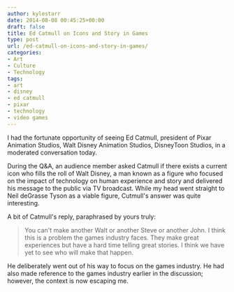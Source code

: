 ```yaml
---
author: kylestarr
date: 2014-08-08 00:45:25+00:00
draft: false
title: Ed Catmull on Icons and Story in Games
type: post
url: /ed-catmull-on-icons-and-story-in-games/
categories:
- Art
- Culture
- Technology
tags:
- art
- disney
- ed catmull
- pixar
- technology
- video games
---
```


I had the fortunate opportunity of seeing Ed Catmull, president of Pixar Animation Studios, Walt Disney Animation Studios, DisneyToon Studios, in a moderated conversation today.

During the Q&A, an audience member asked Catmull if there exists a current icon who fills the roll of Walt Disney, a man known as a figure who focused on the impact of technology on human experience and story and delivered his message to the public via TV broadcast. While my head went straight to Neil deGrasse Tyson as a viable figure, Cutmull's answer was quite interesting.

A bit of Catmull's reply, paraphrased by yours truly:


<blockquote>You can't make another Walt or another Steve or another John. I think this is a problem the games industry faces. They make great experiences but have a hard time telling great stories. I think we have yet to see who will make that happen.</blockquote>


He deliberately went out of his way to focus on the games industry. He had also made reference to the games industry earlier in the discussion; however, the context is now escaping me.
